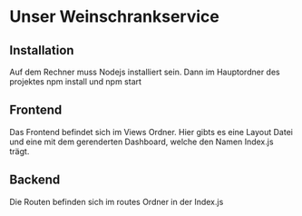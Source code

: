 # Unser Weinschrankservice

## Installation
Auf dem Rechner muss Nodejs installiert sein. Dann im Hauptordner des projektes npm install und npm start

## Frontend
Das Frontend befindet sich im Views Ordner. Hier gibts es eine Layout Datei und eine mit dem gerenderten Dashboard, welche den Namen Index.js trägt.
## Backend
Die Routen befinden sich im routes Ordner in der Index.js

